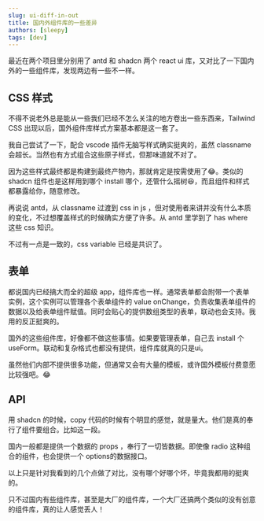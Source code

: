 ```yaml
---
slug: ui-diff-in-out
title: 国内外组件库的一些差异
authors: [sleepy]
tags: [dev]
---
```


最近在两个项目里分别用了 antd 和 shadcn 两个 react ui 库，又对比了一下国内外的一些组件库，发现两边有一些不一样。

## CSS 样式

不得不说老外总是能从一些我们已经不怎么关注的地方卷出一些东西来，Tailwind CSS 出现以后，国外组件库样式方案基本都是这一套了。

我自己尝试了一下，配合 vscode 插件无脑写样式确实挺爽的，虽然 classname 会超长。当然也有方式组合这些原子样式，但那味道就不对了。

因为这些样式最终都是构建到最终产物内，那就肯定是按需使用了😂。类似的 shadcn 组件也是这样用到哪个 install 哪个，还管什么摇树😆，而且组件和样式都暴露给你，随意修改。

再说说 antd，从 classname 过渡到 css in js ，但对使用者来讲并没有什么本质的变化，不过想覆盖样式的时候确实方便了许多。从 antd 里学到了 has where 这些 css 知识。

不过有一点是一致的，css variable 已经是共识了。

## 表单

都说国内已经搞大而全的超级 app，组件库也一样。通常表单都会附带一个表单实例，这个实例可以管理各个表单组件的 value onChange，负责收集表单组件的数据以及给表单组件赋值。同时会贴心的提供数组类型的表单，联动也会支持。我用的反正挺爽的。

国外的这些组件库，好像都不做这些事情。如果要管理表单，自己去 install 个 useForm。联动和复杂格式也都没有提供，组件库就真的只是ui。

虽然他们内部不提供很多功能，但通常又会有大量的模板，或许国外模板付费意愿比较强吧。😂

## API 

用 shadcn 的时候，copy 代码的时候有个明显的感觉，就是量大。他们是真的奉行了组件要组合。比如这一段。

国内一般都是提供一个数据的 props ，奉行了一切皆数据。即使像 radio 这种组合的组件，也会提供一个 options的数据接口。

以上只是针对我看到的几个点做了对比，没有哪个好哪个坏，毕竟我都用的挺爽的。

只不过国内有些组件库，甚至是大厂的组件库，一个大厂还搞两个类似的没有创意的组件库，真的让人感觉丢人！
